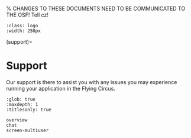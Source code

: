 % CHANGES TO THESE DOCUMENTS NEED TO BE COMMUNICATED TO THE OSF! Tell cz!

```{image} ../images/support250.png
:class: logo
:width: 250px
```

(support)=

# Support

Our support is there to assist you with any issues you may experience running
your application in the Flying Circus.

```{toctree}
:glob: true
:maxdepth: 1
:titlesonly: true

overview
chat
screen-multiuser
```
